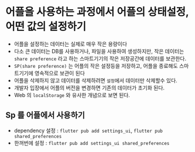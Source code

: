 # 어플을 사용하는 과정에서 어플의 상태설정, 어떤 값의 설정하기

- 어플을 설정하는 데이터는 실제로 매우 작은 용량이다
- 다소 큰 데이터는 DB를 사용하거나, 파일을 사용하여 생성하지만, 작은 데이터는 `share preference` 라고 하는
  스마트기기의 작은 저장공간에 데이터를 보관한다.
- `SP(share preference)` 는 어플의 작은 설정등을 저장하고, 어플을 종료해도 스마트기기에 영속적으로 보관이 된다
- 어플을 삭제하지 않고 데이터를 삭제하려면 `설정`에서 데이터만 삭제할수 있다.
- 개발자 입장에서 어플의 버전을 변경하면 기존의 데이터가 초기화 된다.
- Web 의 `localStorage` 와 유사한 개념으로 보면 된다.

## Sp 를 어플에서 사용하기

- dependency 설정 : `flutter pub add settings_ui`, `flutter pub shared_preferences`
- 한꺼번에 설정 : `flutter pub add settings_ui shared_preferences`
